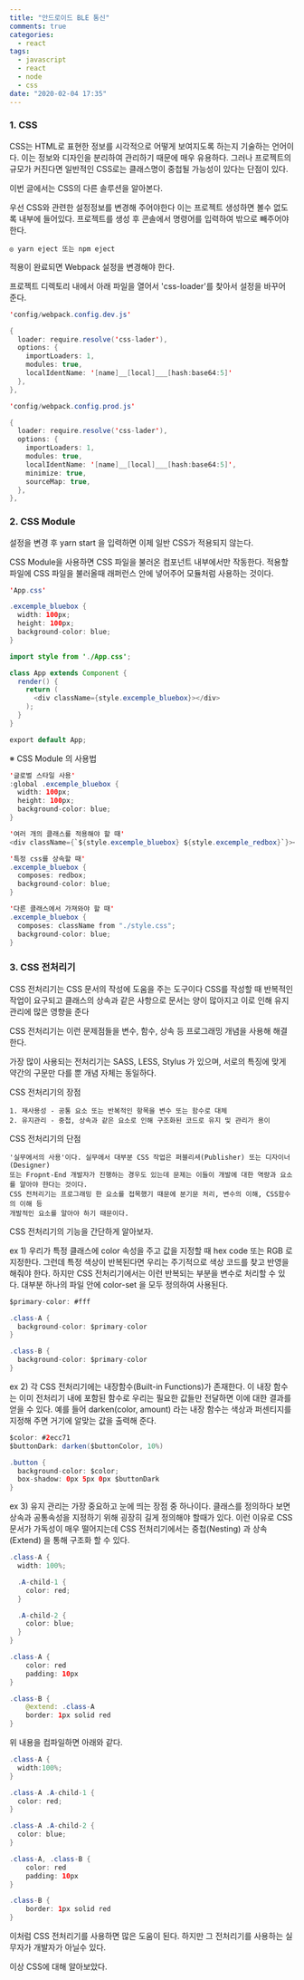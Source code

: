 ```yaml
---
title: "안드로이드 BLE 통신"
comments: true
categories:
  - react
tags:
  - javascript
  - react
  - node
  - css
date: "2020-02-04 17:35"
---
```


### 1. CSS

  CSS는 HTML로 표현한 정보를 시각적으로 어떻게 보여지도록 하는지 기술하는 언어이다.
  이는 정보와 디자인을 분리하여 관리하기 때문에 매우 유용하다.
  그러나 프로젝트의 규모가 커진다면 일반적인 CSS로는 클래스명이 중첩될 가능성이 있다는 단점이 있다.

  이번 글에서는 CSS의 다른 솔루션을 알아본다.

  우선 CSS와 관련한 설정정보를 변경해 주어야한다 이는 프로젝트 생성하면 볼수 없도록 내부에 들어있다.
  프로젝트를 생성 후 콘솔에서 명령어를 입력하여 밖으로 빼주어야 한다.
    
    ◎ yarn eject 또는 npm eject
    
  적용이 완료되면 Webpack 설정을 변경해야 한다.
  
  프로젝트 디렉토리 내에서 아래 파일을 열어서 'css-loader'를 찾아서 설정을 바꾸어 준다.

  ```java
  'config/webpack.config.dev.js'

  {
    loader: require.resolve('css-lader'),
    options: {
      importLoaders: 1,
      modules: true,
      localIdentName: '[name]__[local]___[hash:base64:5]'
    },
  },
  ```

  ```java
  'config/webpack.config.prod.js'

  {
    loader: require.resolve('css-lader'),
    options: {
      importLoaders: 1,
      modules: true,
      localIdentName: '[name]__[local]___[hash:base64:5]',
      minimize: true,
      sourceMap: true,
    },
  },
  ```
  
### 2. CSS Module

  설정을 변경 후 yarn start 을 입력하면 이제 일반 CSS가 적용되지 않는다.
  
  CSS Module을 사용하면 CSS 파일을 불러온 컴포넌트 내부에서만 작동한다.
  적용할 파일에 CSS 파일을 불러올때 래퍼런스 안에 넣어주어 모듈처럼 사용하는 것이다.

  ```java
  'App.css'

  .excemple_bluebox {
    width: 100px;
    height: 100px;
    background-color: blue;
  }

  ```

  ```java
  import style from './App.css';

  class App extends Component {
    render() {
      return (
        <div className={style.excemple_bluebox}></div>
      );
    }
  }

  export default App;
  ```

※ CSS Module 의 사용법
```java
'글로벌 스타일 사용'
:global .excemple_bluebox {
  width: 100px;
  height: 100px;
  background-color: blue;
}

'여러 개의 클래스를 적용해야 할 때'
<div className={`${style.excemple_bluebox} ${style.excemple_redbox}`}></div>

'특정 css를 상속할 때'
.excemple_bluebox {
  composes: redbox;
  background-color: blue;
}

'다른 클래스에서 가져와야 할 때'
.excemple_bluebox {
  composes: className from "./style.css";
  background-color: blue;
}
```

### 3. CSS 전처리기

  CSS 전처리기는 CSS 문서의 작성에 도움을 주는 도구이다
  CSS를 작성할 때 반복적인 작업이 요구되고 클래스의 상속과 같은 사항으로
  문서는 양이 많아지고 이로 인해 유지관리에 많은 영향을 준다

  CSS 전처리기는 이런 문제점들을 변수, 함수, 상속 등 프로그래밍 개념을 사용해 해결한다.

  가장 많이 사용되는 전처리기는 SASS, LESS, Stylus 가 있으며, 서로의 특징에 맞게
  약간의 구문만 다를 뿐 개념 자체는 동일하다.

  CSS 전처리기의 장점

    1. 재사용성 - 공통 요소 또는 반복적인 항목을 변수 또는 함수로 대체
    2. 유지관리 - 중첩, 상속과 같은 요소로 인해 구조화된 코드로 유지 및 관리가 용이

  CSS 전처리기의 단점

    '실무에서의 사용'이다. 실무에서 대부분 CSS 작업은 퍼블리셔(Publisher) 또는 디자이너(Designer)
    또는 Fropnt-End 개발자가 진행하는 경우도 있는데 문제는 이들이 개발에 대한 역량과 요소를 알아야 한다는 것이다.
    CSS 전처리기는 프로그래밍 한 요소를 접목했기 때문에 분기문 처리, 변수의 이해, CSS함수의 이해 등
    개발적인 요소를 알아야 하기 때문이다.

  CSS 전처리기의 기능을 간단하게 알아보자.

  ex 1)
  우리가 특정 클래스에 color 속성을 주고 값을 지정할 때 hex code 또는 RGB 로 지정한다.
  그런데 특정 색상이 반복된다면 우리는 주기적으로 색상 코드를 찾고 반영을 해줘야 한다.
  하지만 CSS 전처리기에서는 이런 반복되는 부분을 변수로 처리할 수 있다.
  대부분 하나의 파일 안에 color-set 을 모두 정의하여 사용된다.

  ```java
  $primary-color: #fff

  .class-A {
    background-color: $primary-color
  }

  .class-B {
    background-color: $primary-color
  }

  ```
  ex 2)
  각 CSS 전처리기에는 내장함수(Built-in Functions)가 존재한다.
  이 내장 함수는 이미 전처리기 내에 포함된 함수로 우리는 필요한 값들만 전달하면
  이에 대한 결과를 얻을 수 있다. 예를 들어 darken(color, amount) 라는 내장 함수는
  색상과 퍼센티지를 지정해 주면 거기에 알맞는 값을 출력해 준다.

  ```java
  $color: #2ecc71
  $buttonDark: darken($buttonColor, 10%)

  .button {
    background-color: $color;
    box-shadow: 0px 5px 0px $buttonDark
  }
  ```

  ex 3)
  유지 관리는 가장 중요하고 눈에 띄는 장점 중 하나이다. 클래스를 정의하다 보면
  상속과 공통속성을 지정하기 위해 굉장히 길게 정의해야 할때가 있다.
  이런 이유로 CSS 문서가 가독성이 매우 떨어지는데 CSS 전처리기에서는
  중첩(Nesting) 과 상속(Extend) 을 통해 구조화 할 수 있다.

  ```java
  .class-A {
    width: 100%;

    .A-child-1 {
      color: red;
    }

    .A-child-2 {
      color: blue;
    }
  }

  .class-A {
      color: red
      padding: 10px
  }

  .class-B {
      @extend: .class-A
      border: 1px solid red
  }

  ```
  위 내용을 컴파일하면 아래와 같다.
  ```java
  .class-A {
    width:100%;
  }

  .class-A .A-child-1 {
    color: red;
  }

  .class-A .A-child-2 {
    color: blue;
  }

  .class-A, .class-B {
      color: red
      padding: 10px
  }

  .class-B {
      border: 1px solid red
  }
  ```
  
  이처럼 CSS 전처리기를 사용하면 많은 도움이 된다.
  하지만 그 전처리기를 사용하는 실무자가 개발자가 아닐수 있다.

  이상 CSS에 대해 알아보았다.